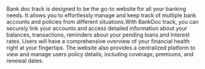 Bank doc track is designed to be the go-to website for all your banking needs. It allows you to effortlessly manage and keep track of multiple bank accounts and policies from different situations.​With  BankDoc track, you can securely link your accounts and access detailed information about your balances, transactions, reminders about your pending loans and interest rates. Users will have a comprehensive overview of your financial health right at your fingertips. The website also provides a centralized platform to view and manage  users policy details, including coverage, premiums, and renewal dates.
​
